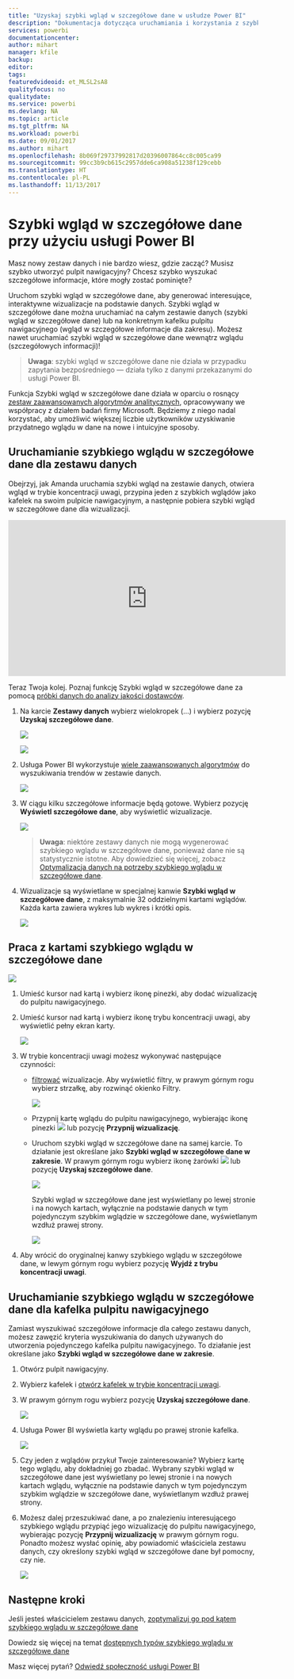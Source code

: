 ```yaml
---
title: "Uzyskaj szybki wgląd w szczegółowe dane w usłudze Power BI"
description: "Dokumentacja dotycząca uruchamiania i korzystania z szybkiego wglądu w szczegółowe dane w usłudze Power BI."
services: powerbi
documentationcenter: 
author: mihart
manager: kfile
backup: 
editor: 
tags: 
featuredvideoid: et_MLSL2sA8
qualityfocus: no
qualitydate: 
ms.service: powerbi
ms.devlang: NA
ms.topic: article
ms.tgt_pltfrm: NA
ms.workload: powerbi
ms.date: 09/01/2017
ms.author: mihart
ms.openlocfilehash: 8b069f29737992817d20396007864cc8c005ca99
ms.sourcegitcommit: 99cc3b9cb615c2957dde6ca908a51238f129cebb
ms.translationtype: HT
ms.contentlocale: pl-PL
ms.lasthandoff: 11/13/2017
---
```

# <a name="quick-insights-with-power-bi"></a>Szybki wgląd w szczegółowe dane przy użyciu usługi Power BI
Masz nowy zestaw danych i nie bardzo wiesz, gdzie zacząć?  Musisz szybko utworzyć pulpit nawigacyjny?  Chcesz szybko wyszukać szczegółowe informacje, które mogły zostać pominięte?

Uruchom szybki wgląd w szczegółowe dane, aby generować interesujące, interaktywne wizualizacje na podstawie danych. Szybki wgląd w szczegółowe dane można uruchamiać na całym zestawie danych (szybki wgląd w szczegółowe dane) lub na konkretnym kafelku pulpitu nawigacyjnego (wgląd w szczegółowe informacje dla zakresu). Możesz nawet uruchamiać szybki wgląd w szczegółowe dane wewnątrz wglądu (szczegółowych informacji)!

> **Uwaga**: szybki wgląd w szczegółowe dane nie działa w przypadku zapytania bezpośredniego — działa tylko z danymi przekazanymi do usługi Power BI.
> 
> 

Funkcja Szybki wgląd w szczegółowe dane działa w oparciu o rosnący [zestaw zaawansowanych algorytmów analitycznych](service-insight-types.md), opracowywany we współpracy z działem badań firmy Microsoft. Będziemy z niego nadal korzystać, aby umożliwić większej liczbie użytkowników uzyskiwanie przydatnego wglądu w dane na nowe i intuicyjne sposoby.

## <a name="run-quick-insights-on-a-dataset"></a>Uruchamianie szybkiego wglądu w szczegółowe dane dla zestawu danych
Obejrzyj, jak Amanda uruchamia szybki wgląd na zestawie danych, otwiera wgląd w trybie koncentracji uwagi, przypina jeden z szybkich wglądów jako kafelek na swoim pulpicie nawigacyjnym, a następnie pobiera szybki wgląd w szczegółowe dane dla wizualizacji.

<iframe width="560" height="315" src="https://www.youtube.com/embed/et_MLSL2sA8" frameborder="0" allowfullscreen></iframe>


Teraz Twoja kolej. Poznaj funkcję Szybki wgląd w szczegółowe dane za pomocą [próbki danych do analizy jakości dostawców](sample-supplier-quality.md).

1. Na karcie **Zestawy danych** wybierz wielokropek (...) i wybierz pozycję **Uzyskaj szczegółowe dane**.
   
    ![](media/service-insights/power-bi-ellipses.png)
   
    ![](media/service-insights/power-bi-tab.png)
2. Usługa Power BI wykorzystuje [wiele zaawansowanych algorytmów](service-insight-types.md) do wyszukiwania trendów w zestawie danych.
   
    ![](media/service-insights/pbi_autoinsightssearching.png)
3. W ciągu kilku szczegółowe informacje będą gotowe.  Wybierz pozycję **Wyświetl szczegółowe dane**, aby wyświetlić wizualizacje.
   
    ![](media/service-insights/pbi_autoinsightsuccess.png)
   
   > **Uwaga**: niektóre zestawy danych nie mogą wygenerować szybkiego wglądu w szczegółowe dane, ponieważ dane nie są statystycznie istotne.  Aby dowiedzieć się więcej, zobacz [Optymalizacja danych na potrzeby szybkiego wglądu w szczegółowe dane](service-insights-optimize.md).
   > 
   > 
4. Wizualizacje są wyświetlane w specjalnej kanwie **Szybki wgląd w szczegółowe dane**, z maksymalnie 32 oddzielnymi kartami wglądów. Każda karta zawiera wykres lub wykres i krótki opis.
   
    ![](media/service-insights/power-bi-insights.png)

## <a name="interact-with-the-quick-insight-cards"></a>Praca z kartami szybkiego wglądu w szczegółowe dane
  ![](media/service-insights/pbi_hover.png)

1. Umieść kursor nad kartą i wybierz ikonę pinezki, aby dodać wizualizację do pulpitu nawigacyjnego.
2. Umieść kursor nad kartą i wybierz ikonę trybu koncentracji uwagi, aby wyświetlić pełny ekran karty.
   
    ![](media/service-insights/power-bi-insight-focus.png)
3. W trybie koncentracji uwagi możesz wykonywać następujące czynności:
   
   * [filtrować](service-interact-with-a-report-in-reading-view.md) wizualizacje.  Aby wyświetlić filtry, w prawym górnym rogu wybierz strzałkę, aby rozwinąć okienko Filtry.
     
        ![](media/service-insights/power-bi-insights-filter-new.png)
   * Przypnij kartę wglądu do pulpitu nawigacyjnego, wybierając ikonę pinezki ![](media/service-insights/power-bi-pin-icon.png) lub pozycję **Przypnij wizualizację**.
   * Uruchom szybki wgląd w szczegółowe dane na samej karcie. To działanie jest określane jako **Szybki wgląd w szczegółowe dane w zakresie**. W prawym górnym rogu wybierz ikonę żarówki ![](media/service-insights/power-bi-bulb-icon.png) lub pozycję **Uzyskaj szczegółowe dane**.
     
       ![](media/service-insights/pbi-autoinsights-tile.png)
     
     Szybki wgląd w szczegółowe dane jest wyświetlany po lewej stronie i na nowych kartach, wyłącznie na podstawie danych w tym pojedynczym szybkim wglądzie w szczegółowe dane, wyświetlanym wzdłuż prawej strony.
     
       ![](media/service-insights/power-bi-insights-on-insights-new.png)
4. Aby wrócić do oryginalnej kanwy szybkiego wglądu w szczegółowe dane, w lewym górnym rogu wybierz pozycję **Wyjdź z trybu koncentracji uwagi**.

## <a name="run-quick-insights-on-a-dashboard-tile"></a>Uruchamianie szybkiego wglądu w szczegółowe dane dla kafelka pulpitu nawigacyjnego
Zamiast wyszukiwać szczegółowe informacje dla całego zestawu danych, możesz zawęzić kryteria wyszukiwania do danych używanych do utworzenia pojedynczego kafelka pulpitu nawigacyjnego. To działanie jest określane jako **Szybki wgląd w szczegółowe dane w zakresie**.

1. Otwórz pulpit nawigacyjny.
2. Wybierz kafelek i [otwórz kafelek w trybie koncentracji uwagi](service-focus-mode.md).
3. W prawym górnym rogu wybierz pozycję **Uzyskaj szczegółowe dane**.
   
    ![](media/service-insights/pbi-autoinsights-tile.png)
4. Usługa Power BI wyświetla karty wglądu po prawej stronie kafelka.
   
    ![](media/service-insights/pbi-insights-tile.png)
5. Czy jeden z wglądów przykuł Twoje zainteresowanie? Wybierz kartę tego wglądu, aby dokładniej go zbadać. Wybrany szybki wgląd w szczegółowe dane jest wyświetlany po lewej stronie i na nowych kartach wglądu, wyłącznie na podstawie danych w tym pojedynczym szybkim wglądzie w szczegółowe dane, wyświetlanym wzdłuż prawej strony.
6. Możesz dalej przeszukiwać dane, a po znalezieniu interesującego szybkiego wglądu przypiąć jego wizualizację do pulpitu nawigacyjnego, wybierając pozycję **Przypnij wizualizację** w prawym górnym rogu. Ponadto możesz wysłać opinię, aby powiadomić właściciela zestawu danych, czy określony szybki wgląd w szczegółowe dane był pomocny, czy nie.
   
    ![](media/service-insights/useful.png)

## <a name="next-steps"></a>Następne kroki
Jeśli jesteś właścicielem zestawu danych, [zoptymalizuj go pod kątem szybkiego wglądu w szczegółowe dane](service-insights-optimize.md)

Dowiedz się więcej na temat [dostępnych typów szybkiego wglądu w szczegółowe dane](service-insight-types.md)

Masz więcej pytań? [Odwiedź społeczność usługi Power BI](http://community.powerbi.com/)

